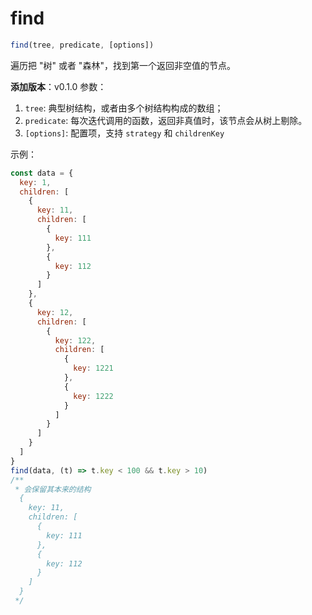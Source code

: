 # find

```js
find(tree, predicate, [options])
```

遍历把 "树" 或者 "森林"，找到第一个返回非空值的节点。

**添加版本**：v0.1.0
<ClientOnly>
  <demo-find />
</ClientOnly>
参数：

1. `tree`: 典型树结构，或者由多个树结构构成的数组；
2. `predicate`: 每次迭代调用的函数，返回非真值时，该节点会从树上剔除。
3. `[options]`: 配置项，支持 `strategy` 和 `childrenKey`

示例：

```js
const data = {
  key: 1,
  children: [
    {
      key: 11,
      children: [
        {
          key: 111
        },
        {
          key: 112
        }
      ]
    },
    {
      key: 12,
      children: [
        {
          key: 122,
          children: [
            {
              key: 1221
            },
            {
              key: 1222
            }
          ]
        }
      ]
    }
  ]
}
find(data, (t) => t.key < 100 && t.key > 10)
/**
 * 会保留其本来的结构
  {
    key: 11,
    children: [
      {
        key: 111
      },
      {
        key: 112
      }
    ]
  }
 */
```
